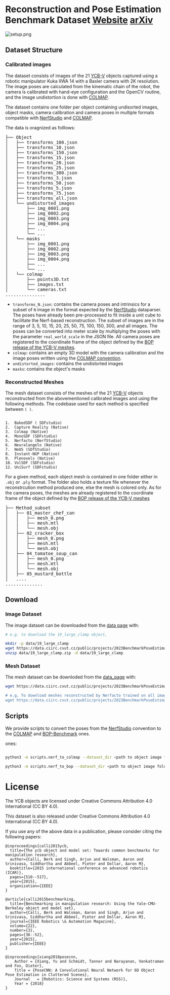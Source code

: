 # Reconstruction and Pose Estimation Benchmark Dataset [Website](https://varunburde.github.io/pose_estimation_benchmark.io/)  [arXiv](https://arxiv.org/abs/2408.08234)

![setup.png](webpage_content%2Fsetup.png)

## Dataset Structure

### Calibrated images

The dataset consists of images of the 21
[YCB-V](https://arxiv.org/abs/1711.00199) objects captured using a robotic
manipulator Kuka IIWA 14 with a Basler camera with 2K resolution. The image
poses are calculated from the kinematic chain of the robot, the camera is
calibrated with hand-eye configuration and the OpenCV routine, and the image
undistortion is done with [COLMAP](https://colmap.github.io/). 

The dataset contains one folder per object containing undisorted images, object
masks, camera calibration and camera poses in multiple formats compatible with
[NerfStudio](https://docs.nerf.studio/) and
[COLMAP](https://colmap.github.io/). 

The data is oragnized as folllows:

<pre>├── Object
│   ├── transforms_100.json
│   ├── transforms_10.json
│   ├── transforms_150.json
│   ├── transforms_15.json
│   ├── transforms_20.json
│   ├── transforms_25.json
│   ├── transforms_300.json
│   ├── transforms_3.json
│   ├── transforms_50.json
│   ├── transforms_5.json
│   ├── transforms_75.json
│   ├── transforms_all.json
│   └── undistorted_images
│       ├── img_0001.png
│       ├── img_0002.png
│       ├── img_0003.png
│       ├── img_0004.png
│       ├── ...
│       └── ...
│   └── masks
│       ├── img_0001.png
│       ├── img_0002.png
│       ├── img_0003.png
│       ├── img_0004.png
│       ├── ...
│       └── ...
│   └── colmap
│       ├── points3D.txt
│       ├── images.txt
│       └── cameras.txt
...............
</pre>

- `transforms_N.json`: contains the camera poses and intrinsics for a subset of
  `N` image in the format expected by the [NerfStudio](https://docs.nerf.studio/reference/api/data/dataparsers.html) dataparser.
  The poses have already been pre-processed to fit inside a unit cube to facilitate the Nerf-based reconstruction.
  The subset of images are in the range of 3, 5, 10, 15, 20, 25, 50, 75, 100, 150, 300, and all images. 
  The poses can be converted into meter scale by multiplying the poses with the
  parameter `real_world_scale` in the JSON file. 
  All camera poses are registered to the coordinate frame of the object defined by the 
  [BOP release of the YCB-V meshes](https://huggingface.co/datasets/bop-benchmark/datasets/resolve/main/ycbv/ycbv_models.zip).
- `colmap`: contains an empty 3D model with the camera calibration and the image poses written using the [COLMAP convention](https://colmap.github.io/format.html#text-format).
- `undistorted_images`: contains the undistorted images
- `masks`: contains the object's masks


### Reconstructed Meshes

The mesh dataset consists of the meshes of the 21
[YCB-V](https://arxiv.org/abs/1711.00199) objects reconstructed from the
abovementioned calibrated images and using the following methods.
The codebase used for each method is specified between `( )`.

~~~

1.  BakedSDF ( SDFstudio)
2.  Capture Reality (Native)
3.  Colmap (Native)
4.  MonoSDF (SDFstudio)
5.  Nerfacto (NerfStudio)
6.  Neuralangelo (Native)
7.  NeUS (SDfStudio)
8.  Instant-NGP (Native)
9.  Plenoxels (Native)
10. VolSDF (SDFstudio)
12. UniSurf (SDFstudio)

~~~

For a given method, each object mesh is contained in one folder either in `.obj` or `.ply` format.
The folder also holds a texture file whenever the reconstrcution method
produced one, else the mesh is colored only.
As for the camera psoes, the meshes are already registered to the coordinate frame of the object defined by the 
  [BOP release of the YCB-V meshes](https://huggingface.co/datasets/bop-benchmark/datasets/resolve/main/ycbv/ycbv_models.zip) 

<pre>├── Method_subset
│   ├── 01_master_chef_can
│   │   ├── mesh_0.png
│   │   ├── mesh.mtl
│   │   └── mesh.obj
│   ├── 02_cracker_box
│   │   ├── mesh_0.png
│   │   ├── mesh.mtl
│   │   └── mesh.obj
│   ├── 04_tomatoe_soup_can
│   │   ├── mesh_0.png
│   │   ├── mesh.mtl
│   │   └── mesh.obj
│   ├── 05_mustard_bottle
│   ....
..............
</pre>


## Download 

### Image Dataset
The image dataset can be downloaded from the [data page](https://data.ciirc.cvut.cz/public/projects/2023BenchmarkPoseEstimationReconstructedMesh/Image_dataset/) with:

```bash
# e.g. to download the 19_large_clamp object,

mkdir -p data/19_large_clamp
wget https://data.ciirc.cvut.cz/public/projects/2023BenchmarkPoseEstimationReconstructedMesh/Image_dataset/19_large_clamp.zip -P data/
unzip data/19_large_clamp.zip -d data/19_large_clamp
```

### Mesh Dataset

The mesh dataset can be downloded from the [data_page](https://data.ciirc.cvut.cz/public/projects/2023BenchmarkPoseEstimationReconstructedMesh/reconstructed_meshes/) with:

```bash
wget https://data.ciirc.cvut.cz/public/projects/2023BenchmarkPoseEstimationReconstructedMesh/reconstructed_meshes/<method>_<dataset_size>.zip"

# e.g. To download meshes reconstructed by Nerfacto trained on all images
wget https://data.ciirc.cvut.cz/public/projects/2023BenchmarkPoseEstimationReconstructedMesh/reconstructed_meshes/<nerfacto>_<all>.zip"
```


## Scripts

We provide scripts to convert the poses from the 
[NerfStudio](https://docs.nerf.studio/reference/api/data/dataparsers.html)
convention to the 
[COLMAP](https://colmap.github.io/format.html#text-format) and 
[BOP-Benchmark](https://github.com/thodan/bop_toolkit/blob/master/docs/bop_datasets_format.md) ones.

ones:

```bash

python3 -m scripts.nerf_to_colmap --dataset_dir <path to object image folder>

python3 -m scripts.nerf_to_bop --dataset_dir <path to object image folder>
```

# License

The YCB objects are licensed under Creative Commons Attribution 4.0 International (CC BY 4.0).

This dataset is also released under Creative Commons Attribution 4.0 International (CC BY 4.0).

If you use any of the above data in a publication, please consider citing the following papers:

```
@inproceedings{calli2015ycb,
  title={The ycb object and model set: Towards common benchmarks for manipulation research},
  author={Calli, Berk and Singh, Arjun and Walsman, Aaron and Srinivasa, Siddhartha and Abbeel, Pieter and Dollar, Aaron M},
  booktitle={2015 international conference on advanced robotics (ICAR)},
  pages={510--517},
  year={2015},
  organization={IEEE}
}

@article{calli2015benchmarking,
  title={Benchmarking in manipulation research: Using the Yale-CMU-Berkeley object and model set},
  author={Calli, Berk and Walsman, Aaron and Singh, Arjun and Srinivasa, Siddhartha and Abbeel, Pieter and Dollar, Aaron M},
  journal={IEEE Robotics \& Automation Magazine},
  volume={22},
  number={3},
  pages={36--52},
  year={2015},
  publisher={IEEE}
}

@inproceedings{xiang2018posecnn,
    Author = {Xiang, Yu and Schmidt, Tanner and Narayanan, Venkatraman and Fox, Dieter},
    Title = {PoseCNN: A Convolutional Neural Network for 6D Object Pose Estimation in Cluttered Scenes},
    Journal   = {Robotics: Science and Systems (RSS)},
    Year = {2018}
}
```
